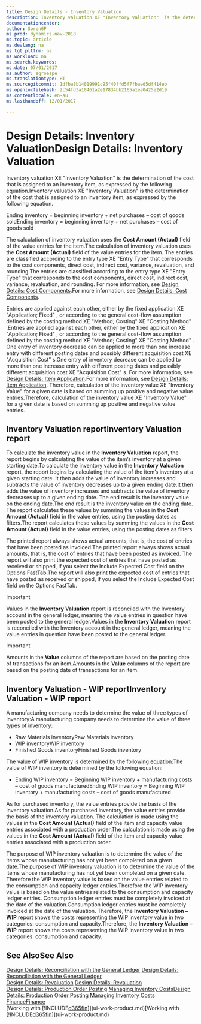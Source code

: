 ```yaml
---
title: Design Details - Inventory Valuation
description: Inventory valuation XE "Inventory Valuation"  is the determination of the cost that is assigned to an inventory item, as expressed by the following equation.
documentationcenter: 
author: SorenGP
ms.prod: dynamics-nav-2018
ms.topic: article
ms.devlang: na
ms.tgt_pltfrm: na
ms.workload: na
ms.search.keywords: 
ms.date: 07/01/2017
ms.author: sgroespe
ms.translationtype: HT
ms.sourcegitcommit: 1dfba8b14019991c95f40ffd5f7fbaed5df414eb
ms.openlocfilehash: 2c54fd3a10461a2e17834bb2165a1ea0425e2d19
ms.contentlocale: en-au
ms.lasthandoff: 12/01/2017

---
```

# <a name="design-details-inventory-valuation"></a><span data-ttu-id="3c049-103">Design Details: Inventory Valuation</span><span class="sxs-lookup"><span data-stu-id="3c049-103">Design Details: Inventory Valuation</span></span>
<span data-ttu-id="3c049-104">Inventory valuation XE "Inventory Valuation"  is the determination of the cost that is assigned to an inventory item, as expressed by the following equation.</span><span class="sxs-lookup"><span data-stu-id="3c049-104">Inventory valuation XE "Inventory Valuation"  is the determination of the cost that is assigned to an inventory item, as expressed by the following equation.</span></span>  

<span data-ttu-id="3c049-105">Ending inventory = beginning inventory + net purchases – cost of goods sold</span><span class="sxs-lookup"><span data-stu-id="3c049-105">Ending inventory = beginning inventory + net purchases – cost of goods sold</span></span>  

<span data-ttu-id="3c049-106">The calculation of inventory valuation uses the **Cost Amount (Actual)** field of the value entries for the item.</span><span class="sxs-lookup"><span data-stu-id="3c049-106">The calculation of inventory valuation uses the **Cost Amount (Actual)** field of the value entries for the item.</span></span> <span data-ttu-id="3c049-107">The entries are classified according to the entry type XE "Entry Type"  that corresponds to the cost components, direct cost, indirect cost, variance, revaluation, and rounding.</span><span class="sxs-lookup"><span data-stu-id="3c049-107">The entries are classified according to the entry type XE "Entry Type"  that corresponds to the cost components, direct cost, indirect cost, variance, revaluation, and rounding.</span></span> <span data-ttu-id="3c049-108">For more information, see [Design Details: Cost Components](design-details-cost-components.md).</span><span class="sxs-lookup"><span data-stu-id="3c049-108">For more information, see [Design Details: Cost Components](design-details-cost-components.md).</span></span>  

<span data-ttu-id="3c049-109">Entries are applied against each other, either by the fixed application XE "Application; Fixed" , or according to the general cost-flow assumption defined by the costing method XE "Method; Costing"  XE "Costing Method" .</span><span class="sxs-lookup"><span data-stu-id="3c049-109">Entries are applied against each other, either by the fixed application XE "Application; Fixed" , or according to the general cost-flow assumption defined by the costing method XE "Method; Costing"  XE "Costing Method" .</span></span> <span data-ttu-id="3c049-110">One entry of inventory decrease can be applied to more than one increase entry with different posting dates and possibly different acquisition cost XE "Acquisition Cost" s.</span><span class="sxs-lookup"><span data-stu-id="3c049-110">One entry of inventory decrease can be applied to more than one increase entry with different posting dates and possibly different acquisition cost XE "Acquisition Cost" s.</span></span> <span data-ttu-id="3c049-111">For more information, see [Design Details: Item Application](design-details-item-application.md).</span><span class="sxs-lookup"><span data-stu-id="3c049-111">For more information, see [Design Details: Item Application](design-details-item-application.md).</span></span> <span data-ttu-id="3c049-112">Therefore, calculation of the inventory value XE "Inventory Value"  for a given date is based on summing up positive and negative value entries.</span><span class="sxs-lookup"><span data-stu-id="3c049-112">Therefore, calculation of the inventory value XE "Inventory Value"  for a given date is based on summing up positive and negative value entries.</span></span>  

## <a name="inventory-valuation-report"></a><span data-ttu-id="3c049-113">Inventory Valuation report</span><span class="sxs-lookup"><span data-stu-id="3c049-113">Inventory Valuation report</span></span>  
<span data-ttu-id="3c049-114">To calculate the inventory value in the **Inventory Valuation** report, the report begins by calculating the value of the item’s inventory at a given starting date.</span><span class="sxs-lookup"><span data-stu-id="3c049-114">To calculate the inventory value in the **Inventory Valuation** report, the report begins by calculating the value of the item’s inventory at a given starting date.</span></span> <span data-ttu-id="3c049-115">It then adds the value of inventory increases and subtracts the value of inventory decreases up to a given ending date.</span><span class="sxs-lookup"><span data-stu-id="3c049-115">It then adds the value of inventory increases and subtracts the value of inventory decreases up to a given ending date.</span></span> <span data-ttu-id="3c049-116">The end result is the inventory value on the ending date.</span><span class="sxs-lookup"><span data-stu-id="3c049-116">The end result is the inventory value on the ending date.</span></span> <span data-ttu-id="3c049-117">The report calculates these values by summing the values in the **Cost Amount (Actual)** field in the value entries, using the posting dates as filters.</span><span class="sxs-lookup"><span data-stu-id="3c049-117">The report calculates these values by summing the values in the **Cost Amount (Actual)** field in the value entries, using the posting dates as filters.</span></span>  

<span data-ttu-id="3c049-118">The printed report always shows actual amounts, that is, the cost of entries that have been posted as invoiced.</span><span class="sxs-lookup"><span data-stu-id="3c049-118">The printed report always shows actual amounts, that is, the cost of entries that have been posted as invoiced.</span></span> <span data-ttu-id="3c049-119">The report will also print the expected cost of entries that have posted as received or shipped, if you select the Include Expected Cost field on the Options FastTab.</span><span class="sxs-lookup"><span data-stu-id="3c049-119">The report will also print the expected cost of entries that have posted as received or shipped, if you select the Include Expected Cost field on the Options FastTab.</span></span>  

> [!IMPORTANT]  
>  <span data-ttu-id="3c049-120">Values in the **Inventory Valuation** report is reconciled with the Inventory account in the general ledger, meaning the value entries in question have been posted to the general ledger.</span><span class="sxs-lookup"><span data-stu-id="3c049-120">Values in the **Inventory Valuation** report is reconciled with the Inventory account in the general ledger, meaning the value entries in question have been posted to the general ledger.</span></span>  

> [!IMPORTANT]  
>  <span data-ttu-id="3c049-121">Amounts in the **Value** columns of the report are based on the posting date of transactions for an item.</span><span class="sxs-lookup"><span data-stu-id="3c049-121">Amounts in the **Value** columns of the report are based on the posting date of transactions for an item.</span></span>  

## <a name="inventory-valuation---wip-report"></a><span data-ttu-id="3c049-122">Inventory Valuation - WIP report</span><span class="sxs-lookup"><span data-stu-id="3c049-122">Inventory Valuation - WIP report</span></span>  
<span data-ttu-id="3c049-123">A manufacturing company needs to determine the value of three types of inventory:</span><span class="sxs-lookup"><span data-stu-id="3c049-123">A manufacturing company needs to determine the value of three types of inventory:</span></span>  

* <span data-ttu-id="3c049-124">Raw Materials inventory</span><span class="sxs-lookup"><span data-stu-id="3c049-124">Raw Materials inventory</span></span>  
* <span data-ttu-id="3c049-125">WIP inventory</span><span class="sxs-lookup"><span data-stu-id="3c049-125">WIP inventory</span></span>  
* <span data-ttu-id="3c049-126">Finished Goods inventory</span><span class="sxs-lookup"><span data-stu-id="3c049-126">Finished Goods inventory</span></span>  

<span data-ttu-id="3c049-127">The value of WIP inventory is determined by the following equation:</span><span class="sxs-lookup"><span data-stu-id="3c049-127">The value of WIP inventory is determined by the following equation:</span></span>  

* <span data-ttu-id="3c049-128">Ending WIP inventory = Beginning WIP inventory + manufacturing costs – cost of goods manufactured</span><span class="sxs-lookup"><span data-stu-id="3c049-128">Ending WIP inventory = Beginning WIP inventory + manufacturing costs – cost of goods manufactured</span></span>  

<span data-ttu-id="3c049-129">As for purchased inventory, the value entries provide the basis of the inventory valuation.</span><span class="sxs-lookup"><span data-stu-id="3c049-129">As for purchased inventory, the value entries provide the basis of the inventory valuation.</span></span> <span data-ttu-id="3c049-130">The calculation is made using the values in the **Cost Amount (Actual)** field of the item and capacity value entries associated with a production order.</span><span class="sxs-lookup"><span data-stu-id="3c049-130">The calculation is made using the values in the **Cost Amount (Actual)** field of the item and capacity value entries associated with a production order.</span></span>  

<span data-ttu-id="3c049-131">The purpose of WIP inventory valuation is to determine the value of the items whose manufacturing has not yet been completed on a given date.</span><span class="sxs-lookup"><span data-stu-id="3c049-131">The purpose of WIP inventory valuation is to determine the value of the items whose manufacturing has not yet been completed on a given date.</span></span> <span data-ttu-id="3c049-132">Therefore the WIP inventory value is based on the value entries related to the consumption and capacity ledger entries.</span><span class="sxs-lookup"><span data-stu-id="3c049-132">Therefore the WIP inventory value is based on the value entries related to the consumption and capacity ledger entries.</span></span> <span data-ttu-id="3c049-133">Consumption ledger entries must be completely invoiced at the date of the valuation.</span><span class="sxs-lookup"><span data-stu-id="3c049-133">Consumption ledger entries must be completely invoiced at the date of the valuation.</span></span> <span data-ttu-id="3c049-134">Therefore, the **Inventory Valuation – WIP** report shows the costs representing the WIP inventory value in two categories: consumption and capacity.</span><span class="sxs-lookup"><span data-stu-id="3c049-134">Therefore, the **Inventory Valuation – WIP** report shows the costs representing the WIP inventory value in two categories: consumption and capacity.</span></span>  

## <a name="see-also"></a><span data-ttu-id="3c049-135">See Also</span><span class="sxs-lookup"><span data-stu-id="3c049-135">See Also</span></span>  
<span data-ttu-id="3c049-136">[Design Details: Reconciliation with the General Ledger](design-details-reconciliation-with-the-general-ledger.md) </span><span class="sxs-lookup"><span data-stu-id="3c049-136">[Design Details: Reconciliation with the General Ledger](design-details-reconciliation-with-the-general-ledger.md) </span></span>  
<span data-ttu-id="3c049-137">[Design Details: Revaluation](design-details-revaluation.md) </span><span class="sxs-lookup"><span data-stu-id="3c049-137">[Design Details: Revaluation](design-details-revaluation.md) </span></span>  
<span data-ttu-id="3c049-138">[Design Details: Production Order Posting](design-details-production-order-posting.md)
[Managing Inventory Costs](finance-manage-inventory-costs.md)</span><span class="sxs-lookup"><span data-stu-id="3c049-138">[Design Details: Production Order Posting](design-details-production-order-posting.md)
[Managing Inventory Costs](finance-manage-inventory-costs.md)</span></span>  
[<span data-ttu-id="3c049-139">Finance</span><span class="sxs-lookup"><span data-stu-id="3c049-139">Finance</span></span>](finance.md)  
<span data-ttu-id="3c049-140">[Working with [!INCLUDE[d365fin](includes/d365fin_md.md)]](ui-work-product.md)</span><span class="sxs-lookup"><span data-stu-id="3c049-140">[Working with [!INCLUDE[d365fin](includes/d365fin_md.md)]](ui-work-product.md)</span></span>

